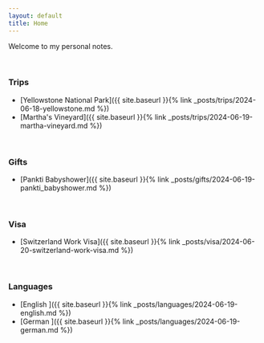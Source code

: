 ```yaml
---
layout: default
title: Home
---
```


Welcome to my personal notes.

<br>

### Trips
 - [Yellowstone National Park]({{ site.baseurl }}{% link _posts/trips/2024-06-18-yellowstone.md %})
 - [Martha's Vineyard]({{ site.baseurl }}{% link _posts/trips/2024-06-19-martha-vineyard.md %})

<br>

### Gifts
 - [Pankti Babyshower]({{ site.baseurl }}{% link _posts/gifts/2024-06-19-pankti_babyshower.md %})

<br>

### Visa
 - [Switzerland Work Visa]({{ site.baseurl }}{% link _posts/visa/2024-06-20-switzerland-work-visa.md %})

<br>

### Languages
 - [English ]({{ site.baseurl }}{% link _posts/languages/2024-06-19-english.md %})
 - [German ]({{ site.baseurl }}{% link _posts/languages/2024-06-19-german.md %})